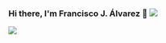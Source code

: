 ### Hi there, I'm Francisco J. Álvarez 👋 <img src="https://avatars0.githubusercontent.com/u/60432602?s=400&u=d94f3b9bedf2429c4a4b0f5f00c80155cda4f67e&v=4">

<img src="https://github-readme-stats.vercel.app/api?username=fcojalvarez&&show_icons=true&title_color=ffffff&icon_color=bb2acf&text_color=daf7dc&bg_color=151515">
